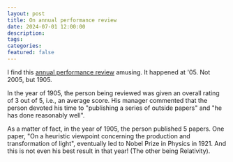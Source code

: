 ```yaml
---
layout: post
title: On annual performance review
date: 2024-07-01 12:00:00
description: 
tags: 
categories: 
featured: false
---
```


I find this [annual performance review](https://www.norvig.com/performance-review.html) amusing. It happened at '05. Not 2005, but 1905. 

In the year of 1905, the person being reviewed was given an overall rating of 3 out of 5, i.e., an average score. His manager commented that the person devoted his time to "publishing a series of outside papers" and "he has done reasonably well". 

As a matter of fact, in the year of 1905, the person published 5 papers. One paper, "On a heuristic viewpoint concerning the production and transformation of light", eventually led to Nobel Prize in Physics in 1921. And this is not even his best result in that year! (The other being Relativity).

